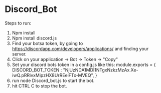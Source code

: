 # Discord_Bot

Steps to run:
1. Npm install
2. Npm install discord.js
3. Find your botsa token, by going to https://discordapp.com/developers/applications/ and finding your server.
4. Click on your application -> Bot -> Token -> "Copy"
5. Set your discord bots token in a config.js like this: 
module.exports = {
    DISCORD_BOT_TOKEN : "NjUzNDA1MDI1NTgxNzkzMzAx.Xe-iwQ.pRRivxMipzHX8UrREeiFTx-MVEQ", 
}
6. run node Discord_bot.js to start the bot.
7. hit CTRL C to stop the bot.
